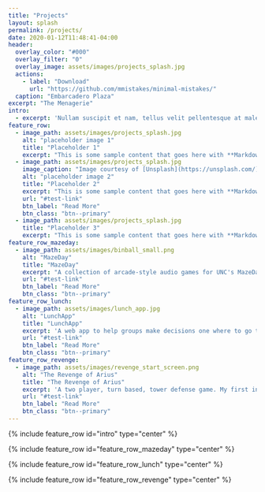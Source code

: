 ```yaml
---
title: "Projects"
layout: splash
permalink: /projects/
date: 2020-01-12T11:48:41-04:00
header:
  overlay_color: "#000"
  overlay_filter: "0"
  overlay_image: assets/images/projects_splash.jpg
  actions:
    - label: "Download"
      url: "https://github.com/mmistakes/minimal-mistakes/"
  caption: "Embarcadero Plaza"
excerpt: "The Menagerie"
intro:
  - excerpt: 'Nullam suscipit et nam, tellus velit pellentesque at malesuada, enim eaque. Quis nulla, netus tempor in diam gravida tincidunt, *proin faucibus* voluptate felis id sollicitudin. Centered with `type="center"`'
feature_row:
  - image_path: assets/images/projects_splash.jpg
    alt: "placeholder image 1"
    title: "Placeholder 1"
    excerpt: "This is some sample content that goes here with **Markdown** formatting."
  - image_path: assets/images/projects_splash.jpg
    image_caption: "Image courtesy of [Unsplash](https://unsplash.com/)"
    alt: "placeholder image 2"
    title: "Placeholder 2"
    excerpt: "This is some sample content that goes here with **Markdown** formatting."
    url: "#test-link"
    btn_label: "Read More"
    btn_class: "btn--primary"
  - image_path: assets/images/projects_splash.jpg
    title: "Placeholder 3"
    excerpt: "This is some sample content that goes here with **Markdown** formatting."   
feature_row_mazeday:
  - image_path: assets/images/binball_small.png
    alt: "MazeDay"
    title: "MazeDay"
    excerpt: "A collection of arcade-style audio games for UNC's MazeDay 2017. My first group coding. (Fall, 2017)"
    url: "#test-link"
    btn_label: "Read More"
    btn_class: "btn--primary"
feature_row_lunch:
  - image_path: assets/images/lunch_app.jpg
    alt: "LunchApp"
    title: "LunchApp"
    excerpt: 'A web app to help groups make decisions one where to go to lunch. My first web app. (Summer, 2017)'
    url: "#test-link"
    btn_label: "Read More"
    btn_class: "btn--primary"
feature_row_revenge:
  - image_path: assets/images/revenge_start_screen.png
    alt: "The Revenge of Arius"
    title: "The Revenge of Arius"
    excerpt: 'A two player, turn based, tower defense game. My first independent coding project. (Summer, 2014)'
    url: "#test-link"
    btn_label: "Read More"
    btn_class: "btn--primary"
---
```


{% include feature_row id="intro" type="center" %}

{% include feature_row id="feature_row_mazeday" type="center" %}

{% include feature_row id="feature_row_lunch" type="center" %}

{% include feature_row id="feature_row_revenge" type="center" %}
